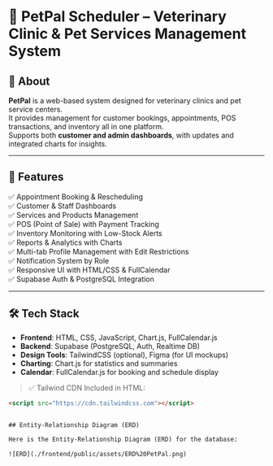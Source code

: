 # 🐾 PetPal Scheduler – Veterinary Clinic & Pet Services Management System

## 📌 About
**PetPal** is a web-based system designed for veterinary clinics and pet service centers.  
It provides management for customer bookings, appointments, POS transactions, and inventory all in one platform.  
Supports both **customer and admin dashboards**, with updates and integrated charts for insights.

---

## 🚀 Features
✅ Appointment Booking & Rescheduling  
✅ Customer & Staff Dashboards  
✅ Services and Products Management  
✅ POS (Point of Sale) with Payment Tracking  
✅ Inventory Monitoring with Low-Stock Alerts  
✅ Reports & Analytics with Charts  
✅ Multi-tab Profile Management with Edit Restrictions  
✅ Notification System by Role  
✅ Responsive UI with HTML/CSS & FullCalendar  
✅ Supabase Auth & PostgreSQL Integration  

---

## 🛠 Tech Stack

- **Frontend**: HTML, CSS, JavaScript, Chart.js, FullCalendar.js  
- **Backend**: Supabase (PostgreSQL, Auth, Realtime DB)  
- **Design Tools**: TailwindCSS (optional), Figma (for UI mockups)  
- **Charting**: Chart.js for statistics and summaries  
- **Calendar**: FullCalendar.js for booking and schedule display

> ✅ Tailwind CDN Included in HTML:  
```html
<script src="https://cdn.tailwindcss.com"></script>


## Entity-Relationship Diagram (ERD)

Here is the Entity-Relationship Diagram (ERD) for the database:

![ERD](./frontend/public/assets/ERD%20PetPal.png)